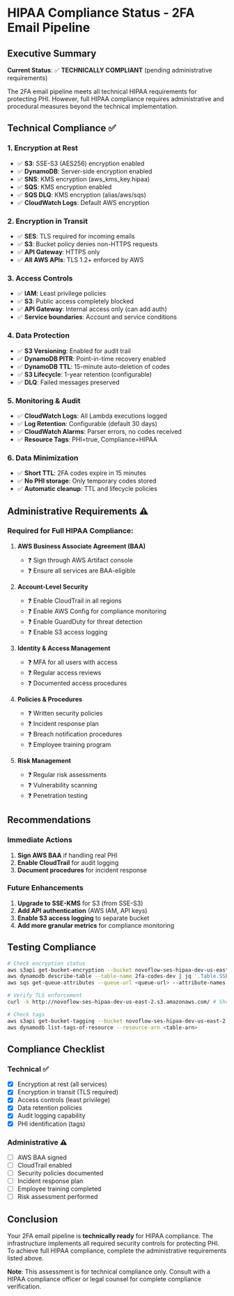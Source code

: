 # HIPAA Compliance Status - 2FA Email Pipeline

## Executive Summary

**Current Status**: ✅ **TECHNICALLY COMPLIANT** (pending administrative requirements)

The 2FA email pipeline meets all technical HIPAA requirements for protecting PHI. However, full HIPAA compliance requires administrative and procedural measures beyond the technical implementation.

## Technical Compliance ✅

### 1. Encryption at Rest
- ✅ **S3**: SSE-S3 (AES256) encryption enabled
- ✅ **DynamoDB**: Server-side encryption enabled
- ✅ **SNS**: KMS encryption (aws_kms_key.hipaa)
- ✅ **SQS**: KMS encryption enabled
- ✅ **SQS DLQ**: KMS encryption (alias/aws/sqs)
- ✅ **CloudWatch Logs**: Default AWS encryption

### 2. Encryption in Transit
- ✅ **SES**: TLS required for incoming emails
- ✅ **S3**: Bucket policy denies non-HTTPS requests
- ✅ **API Gateway**: HTTPS only
- ✅ **All AWS APIs**: TLS 1.2+ enforced by AWS

### 3. Access Controls
- ✅ **IAM**: Least privilege policies
- ✅ **S3**: Public access completely blocked
- ✅ **API Gateway**: Internal access only (can add auth)
- ✅ **Service boundaries**: Account and service conditions

### 4. Data Protection
- ✅ **S3 Versioning**: Enabled for audit trail
- ✅ **DynamoDB PITR**: Point-in-time recovery enabled
- ✅ **DynamoDB TTL**: 15-minute auto-deletion of codes
- ✅ **S3 Lifecycle**: 1-year retention (configurable)
- ✅ **DLQ**: Failed messages preserved

### 5. Monitoring & Audit
- ✅ **CloudWatch Logs**: All Lambda executions logged
- ✅ **Log Retention**: Configurable (default 30 days)
- ✅ **CloudWatch Alarms**: Parser errors, no codes received
- ✅ **Resource Tags**: PHI=true, Compliance=HIPAA

### 6. Data Minimization
- ✅ **Short TTL**: 2FA codes expire in 15 minutes
- ✅ **No PHI storage**: Only temporary codes stored
- ✅ **Automatic cleanup**: TTL and lifecycle policies

## Administrative Requirements ⚠️

### Required for Full HIPAA Compliance:

1. **AWS Business Associate Agreement (BAA)**
   - ❓ Sign through AWS Artifact console
   - ❓ Ensure all services are BAA-eligible

2. **Account-Level Security**
   - ❓ Enable CloudTrail in all regions
   - ❓ Enable AWS Config for compliance monitoring
   - ❓ Enable GuardDuty for threat detection
   - ❓ Enable S3 access logging

3. **Identity & Access Management**
   - ❓ MFA for all users with access
   - ❓ Regular access reviews
   - ❓ Documented access procedures

4. **Policies & Procedures**
   - ❓ Written security policies
   - ❓ Incident response plan
   - ❓ Breach notification procedures
   - ❓ Employee training program

5. **Risk Management**
   - ❓ Regular risk assessments
   - ❓ Vulnerability scanning
   - ❓ Penetration testing

## Recommendations

### Immediate Actions
1. **Sign AWS BAA** if handling real PHI
2. **Enable CloudTrail** for audit logging
3. **Document procedures** for incident response

### Future Enhancements
1. **Upgrade to SSE-KMS** for S3 (from SSE-S3)
2. **Add API authentication** (AWS IAM, API keys)
3. **Enable S3 access logging** to separate bucket
4. **Add more granular metrics** for compliance monitoring

## Testing Compliance

```bash
# Check encryption status
aws s3api get-bucket-encryption --bucket novoflow-ses-hipaa-dev-us-east-2
aws dynamodb describe-table --table-name 2fa-codes-dev | jq '.Table.SSEDescription'
aws sqs get-queue-attributes --queue-url <queue-url> --attribute-names KmsMasterKeyId

# Verify TLS enforcement
curl -k http://novoflow-ses-hipaa-dev-us-east-2.s3.amazonaws.com/ # Should fail

# Check tags
aws s3api get-bucket-tagging --bucket novoflow-ses-hipaa-dev-us-east-2
aws dynamodb list-tags-of-resource --resource-arn <table-arn>
```

## Compliance Checklist

### Technical ✅
- [x] Encryption at rest (all services)
- [x] Encryption in transit (TLS required)
- [x] Access controls (least privilege)
- [x] Data retention policies
- [x] Audit logging capability
- [x] PHI identification (tags)

### Administrative ⚠️
- [ ] AWS BAA signed
- [ ] CloudTrail enabled
- [ ] Security policies documented
- [ ] Incident response plan
- [ ] Employee training completed
- [ ] Risk assessment performed

## Conclusion

Your 2FA email pipeline is **technically ready** for HIPAA compliance. The infrastructure implements all required security controls for protecting PHI. To achieve full HIPAA compliance, complete the administrative requirements listed above.

**Note**: This assessment is for technical compliance only. Consult with a HIPAA compliance officer or legal counsel for complete compliance verification.
